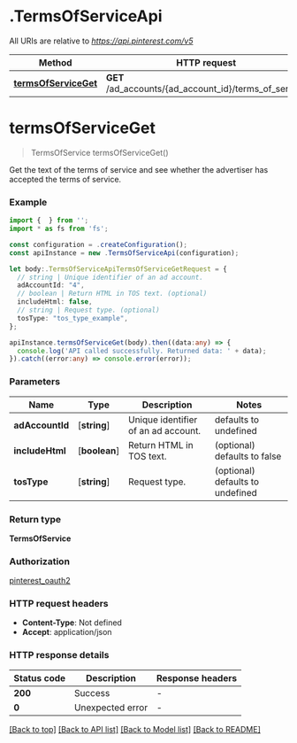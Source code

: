 # .TermsOfServiceApi

All URIs are relative to *https://api.pinterest.com/v5*

Method | HTTP request | Description
------------- | ------------- | -------------
[**termsOfServiceGet**](TermsOfServiceApi.md#termsOfServiceGet) | **GET** /ad_accounts/{ad_account_id}/terms_of_service | Get terms of service


# **termsOfServiceGet**
> TermsOfService termsOfServiceGet()

Get the text of the terms of service and see whether the advertiser has accepted the terms of service.

### Example


```typescript
import {  } from '';
import * as fs from 'fs';

const configuration = .createConfiguration();
const apiInstance = new .TermsOfServiceApi(configuration);

let body:.TermsOfServiceApiTermsOfServiceGetRequest = {
  // string | Unique identifier of an ad account.
  adAccountId: "4",
  // boolean | Return HTML in TOS text. (optional)
  includeHtml: false,
  // string | Request type. (optional)
  tosType: "tos_type_example",
};

apiInstance.termsOfServiceGet(body).then((data:any) => {
  console.log('API called successfully. Returned data: ' + data);
}).catch((error:any) => console.error(error));
```


### Parameters

Name | Type | Description  | Notes
------------- | ------------- | ------------- | -------------
 **adAccountId** | [**string**] | Unique identifier of an ad account. | defaults to undefined
 **includeHtml** | [**boolean**] | Return HTML in TOS text. | (optional) defaults to false
 **tosType** | [**string**] | Request type. | (optional) defaults to undefined


### Return type

**TermsOfService**

### Authorization

[pinterest_oauth2](README.md#pinterest_oauth2)

### HTTP request headers

 - **Content-Type**: Not defined
 - **Accept**: application/json


### HTTP response details
| Status code | Description | Response headers |
|-------------|-------------|------------------|
**200** | Success |  -  |
**0** | Unexpected error |  -  |

[[Back to top]](#) [[Back to API list]](README.md#documentation-for-api-endpoints) [[Back to Model list]](README.md#documentation-for-models) [[Back to README]](README.md)


